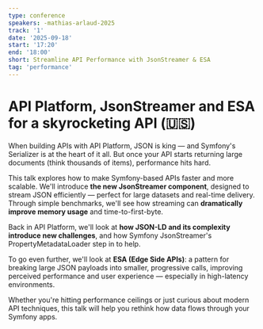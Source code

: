```yaml
---
type: conference
speakers: -mathias-arlaud-2025
track: '1'
date: '2025-09-18'
start: '17:20'
end: '18:00'
short: Streamline API Performance with JsonStreamer & ESA
tag: 'performance'
---
```


# API Platform, JsonStreamer and ESA for a skyrocketing API (🇺🇸)

When building APIs with API Platform, JSON is king — and Symfony's Serializer is at the heart of it all. But once your API starts returning large documents (think thousands of items), performance hits hard.

This talk explores how to make Symfony-based APIs faster and more scalable. We'll introduce **the new JsonStreamer component**, designed to stream JSON efficiently — perfect for large datasets and real-time delivery. Through simple benchmarks, we'll see how streaming can **dramatically improve memory usage** and time-to-first-byte.

Back in API Platform, we'll look at **how JSON-LD and its complexity introduce new challenges**, and how Symfony JsonStreamer's PropertyMetadataLoader step in to help.

To go even further, we'll look at **ESA (Edge Side APIs)**: a pattern for breaking large JSON payloads into smaller, progressive calls, improving perceived performance and user experience — especially in high-latency environments.

Whether you're hitting performance ceilings or just curious about modern API techniques, this talk will help you rethink how data flows through your Symfony apps.

